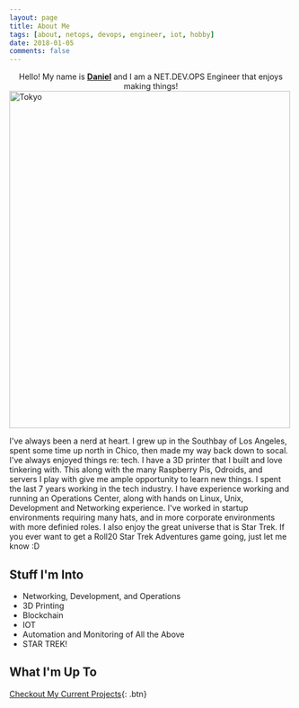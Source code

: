 ```yaml
---
layout: page
title: About Me
tags: [about, netops, devops, engineer, iot, hobby]
date: 2018-01-05
comments: false
---
```

    
<center>Hello! My name is <a href="https://www.linkedin.com/in/daniel-ryan-310/"><b>Daniel</b></a> and I am a NET.DEV.OPS Engineer that enjoys making things!</center>
<img src="https://scontent-sjc2-1.xx.fbcdn.net/v/t1.0-9/13900074_10155195765629478_6481708263995777588_n.jpg?oh=999dad8451daf482d537b65981b1f91b&oe=5ABB4E0A" alt="Tokyo" width="500" height="600">

I&#39;ve always been a nerd at heart. I grew up in the Southbay of Los Angeles, spent some time up north in Chico, then made my way back down to socal. I&#39;ve always enjoyed things re: tech. I have a 3D printer that I built and love tinkering with. This along with the many Raspberry Pis, Odroids, and servers I play with give me ample opportunity to learn new things.
I spent the last 7 years working in the tech industry. I have experience working and running an Operations Center, along with hands on Linux, Unix, Development and Networking experience. I&#39;ve worked in startup environments requiring many hats, and in more corporate environments with more definied roles.
I also enjoy the great universe that is Star Trek. If you ever want to get a Roll20 Star Trek Adventures game going, just let me know :D  
 
## Stuff I&#39;m Into
* Networking, Development, and Operations
* 3D Printing
* Blockchain
* IOT
* Automation and Monitoring of All the Above
* STAR TREK!

## What I&#39;m Up To

[Checkout My Current Projects](/projects){: .btn}

